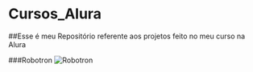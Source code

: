 # Cursos_Alura
 
##Esse é meu Repositório referente aos projetos feito no meu curso na Alura

###Robotron
![Robotron](https://robotron-dun.vercel.app/)
